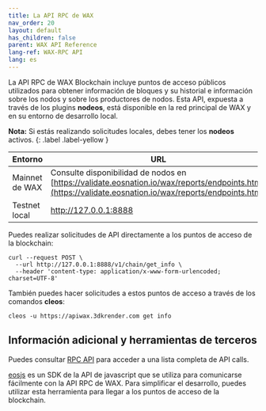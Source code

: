 ```yaml
---
title: La API RPC de WAX
nav_order: 20
layout: default
has_children: false
parent: WAX API Reference
lang-ref: WAX-RPC API
lang: es
---
```


La API RPC de WAX Blockchain incluye puntos de acceso públicos utilizados para obtener información de bloques y su historial e información sobre los nodos y sobre los productores de nodos. Esta API, expuesta a través de los plugins **nodeos**, está disponible en la red principal de WAX y en su entorno de desarrollo local. 

<strong>Nota:</strong> Si estás realizando solicitudes locales, debes tener los <strong>nodeos</strong> activos.
{: .label .label-yellow }


| Entorno | URL |
| --- | ----------- |
| Mainnet de WAX | Consulte disponibilidad de nodos en [https://validate.eosnation.io/wax/reports/endpoints.html](https://validate.eosnation.io/wax/reports/endpoints.html) |
| Testnet local | http://127.0.0.1:8888 |

Puedes realizar solicitudes de API directamente a los puntos de acceso de la blockchain:

```
curl --request POST \
  --url http://127.0.0.1:8888/v1/chain/get_info \
  --header 'content-type: application/x-www-form-urlencoded; charset=UTF-8'
```

También puedes hacer solicitudes a estos puntos de acceso a través de los comandos **cleos**:

```
cleos -u https://apiwax.3dkrender.com get info
```

## Información adicional y herramientas de terceros

Puedes consultar <a href="https://docs.eosnetwork.com/leap/latest/nodeos/rpc_apis/" target="_blank">RPC API</a> para acceder a una lista completa de API calls.

<a href="https://github.com/EOSIO/eosjs" target="_blank">eosjs</a> es un SDK de la API de javascript que se utiliza para comunicarse fácilmente con la API RPC de WAX. Para simplificar el desarrollo, puedes utilizar esta herramienta para llegar a los puntos de acceso de la blockchain.

